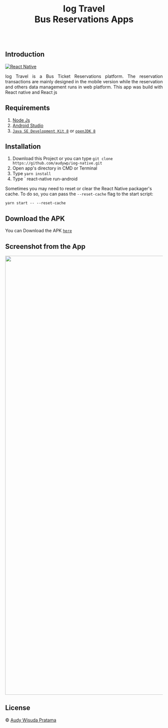 <h1 align='center'> Iog Travel <br>Bus Reservations Apps</h1>

<br>
<br>

## Introduction

[![React Native](https://img.shields.io/badge/react%20native-v0.60.5-blue)](https://facebook.github.io/react-native/)

<p align='justify'>Iog Travel is a Bus Ticket Reservations platform. The reservation transactions are mainly designed in the mobile version while the reservation and others data management runs in web platform. This app was build with React native and React js

</p>

## Requirements

1. <a href="https://nodejs.org/en/download/">Node Js</a>
2. <a href="https://developer.android.com/studio">Android Studio<a/>
3. <a href="https://www.oracle.com/java/technologies/javase-jdk8-downloads.html">`Java SE Development Kit 8`<a/> or <a href="https://openjdk.java.net/install/">`openJDK 8`<a/>


## Installation

1. Download this Project or you can type `git clone https://github.com/audywp/iog-native.git`
2. Open app's directory in CMD or Terminal
3. Type `yarn install`
4. Type ` react-native run-android

Sometimes you may need to reset or clear the React Native packager's cache. To do so, you can pass the `--reset-cache` flag to the start script:

```
yarn start -- --reset-cache
```

## Download the APK

You can Download the APK [`here`](https://drive.google.com/file/d/1-fKxA6y4EqH1Z30mHKmGYVLhhH45268d/view)

## Screenshot from the App

<p align='center'>
    <img width="1400" src='https://user-images.githubusercontent.com/56215780/81821744-6d35e580-955c-11ea-9c06-7bacb7d80cbf.png' />
</p>

## License

© [Audy Wisuda Pratama](https://github.com/audywp/ ' audywp ')
